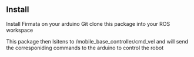 ## Install

Install Firmata on your arduino
Git clone this package into your ROS workspace

This package then lsitens to /mobile_base_controller/cmd_vel and will send the corresponiding commands to the arduino to control the robot



